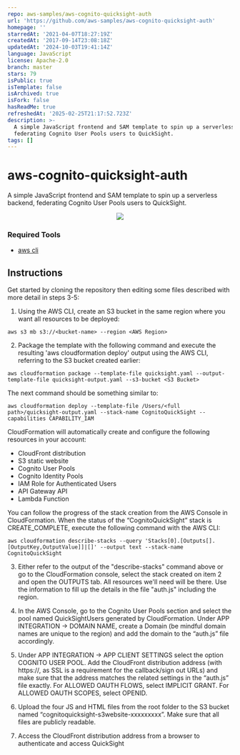 ```yaml
---
repo: aws-samples/aws-cognito-quicksight-auth
url: 'https://github.com/aws-samples/aws-cognito-quicksight-auth'
homepage: ''
starredAt: '2021-04-07T18:27:19Z'
createdAt: '2017-09-14T23:08:18Z'
updatedAt: '2024-10-03T19:41:14Z'
language: JavaScript
license: Apache-2.0
branch: master
stars: 79
isPublic: true
isTemplate: false
isArchived: true
isFork: false
hasReadMe: true
refreshedAt: '2025-02-25T21:17:52.723Z'
description: >-
  A simple JavaScript frontend and SAM template to spin up a serverless backend,
  federating Cognito User Pools users to QuickSight.
tags: []
---
```


# aws-cognito-quicksight-auth
A simple JavaScript frontend and SAM template to spin up a serverless backend, federating Cognito User Pools users to QuickSight.
<p align="center">
  <img src="https://d2908q01vomqb2.cloudfront.net/b6692ea5df920cad691c20319a6fffd7a4a766b8/2017/10/03/quicksight-federated-1.jpg"  />
</p>


### Required Tools

* [aws cli](http://docs.aws.amazon.com/cli/latest/userguide/installing.html)

## Instructions

Get started by cloning the repository then editing some files described with more detail in steps 3-5:

1. Using the AWS CLI, create an S3 bucket in the same region where you want all resources to be deployed:

```
aws s3 mb s3://<bucket-name> --region <AWS Region>
```

2. Package the template with the following command and execute the resulting 'aws cloudformation deploy' output using the AWS CLI, referring to the S3 bucket created earlier:

```
aws cloudformation package --template-file quicksight.yaml --output-template-file quicksight-output.yaml --s3-bucket <S3 Bucket> 
```

The next command should be something similar to:

```
aws cloudformation deploy --template-file /Users/<full path>/quicksight-output.yaml --stack-name CognitoQuickSight --capabilities CAPABILITY_IAM
```
CloudFormation will automatically create and configure the following resources in your account:

*	CloudFront distribution
*	S3 static website
*	Cognito User Pools
*	Cognito Identity Pools
*	IAM Role for Authenticated Users
*	API Gateway API
*	Lambda Function

You can follow the progress of the stack creation from the AWS Console in CloudFormation. When the status of the “CognitoQuickSight” stack is CREATE_COMPLETE, execute the following command with the AWS CLI:

```
aws cloudformation describe-stacks --query 'Stacks[0].[Outputs[].[OutputKey,OutputValue]]|[]' --output text --stack-name CognitoQuickSight
```

3. Either refer to the output of the "describe-stacks" command above or go to the CloudFormation console, select the stack created on item 2 and open the OUTPUTS tab. All resources we'll need will be there. Use the information to fill up the details in the file "auth.js" including the region.

4. In the AWS Console, go to the Cognito User Pools section and select the pool named QuickSightUsers generated by CloudFormation. Under APP INTEGRATION -> DOMAIN NAME, create a Domain (be mindful domain names are unique to the region) and add the domain to the “auth.js” file accordingly.

5. Under APP INTEGRATION -> APP CLIENT SETTINGS select the option COGNITO USER POOL. Add the CloudFront distribution address (with https://, as SSL is a requirement for the callback/sign out URLs) and make sure that the address matches the related settings in the “auth.js” file exactly. For ALLOWED OAUTH FLOWS, select IMPLICIT GRANT. For ALLOWED OAUTH SCOPES, select OPENID.

6. Upload the four JS and HTML files from the root folder to the S3 bucket named “cognitoquicksight-s3website-xxxxxxxxx”. Make sure that all files are publicly readable.

7. Access the CloudFront distribution address from a browser to authenticate and access QuickSight
